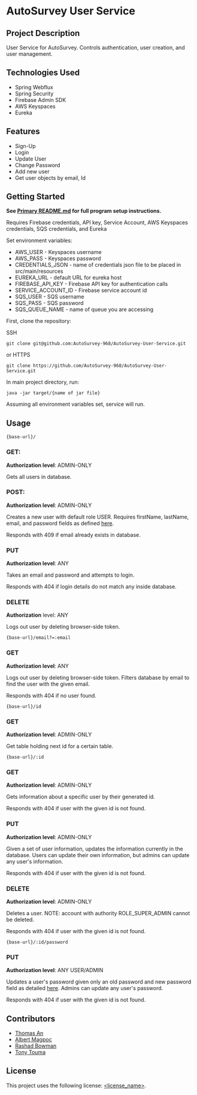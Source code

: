# AutoSurvey User Service

## Project Description

User Service for AutoSurvey. Controls authentication, user creation, and user management.

## Technologies Used

* Spring Webflux
* Spring Security
* Firebase Admin SDK
* AWS Keyspaces
* Eureka

## Features

* Sign-Up
* Login
* Update User
* Change Password
* Add new user
* Get user objects by email, Id

## Getting Started

**See [Primary README.md](https://github.com/AutoSurvey-968/AutoSurvey-back) for full program setup instructions.**

Requires Firebase credentials, API key, Service Account, AWS Keyspaces credentials, SQS credentials, and Eureka

Set environment variables:

* AWS_USER - Keyspaces username
* AWS_PASS - Keyspaces password
* CREDENTIALS_JSON - name of credentials json file to be placed in src/main/resources
* EUREKA_URL - default URL for eureka host
* FIREBASE_API_KEY - Firebase API key for authentication calls
* SERVICE_ACCOUNT_ID - Firebase service account id
* SQS_USER - SQS username
* SQS_PASS - SQS password
* SQS_QUEUE_NAME - name of queue you are accessing

First, clone the repository:  

SSH

```
git clone git@github.com:AutoSurvey-968/AutoSurvey-User-Service.git
```
or HTTPS
```
git clone https://github.com/AutoSurvey-968/AutoSurvey-User-Service.git
```
In main project directory, run:
```
java -jar target/{name of jar file}
```
Assuming all environment variables set, service will run.

## Usage

```
{base-url}/
```
### GET:
**Authorization level**: ADMIN-ONLY  

Gets all users in database.

### POST:
**Authorization level**: ADMIN-ONLY  

Creates a new user with default role USER. Requires firstName, lastName, email, and password fields as defined [here](src/main/java/com/revature/autosurvey/users/beans/User.java).    

Responds with 409 if email already exists in database.

### PUT
**Authorization level**: ANY  

Takes an email and password and attempts to login.

Responds with 404 if login details do not match any inside database.  

### DELETE
**Authorization** level: ANY  

Logs out user by deleting browser-side token.


```
{base-url}/email?=:email
```
### GET
**Authorization level**: ANY  

Logs out user by deleting browser-side token.
Filters database by email to find the user with the given email.  

Responds with 404 if no user found.

```
{base-url}/id
```
### GET
**Authorization level**: ADMIN-ONLY  

Get table holding next id for a certain table.


```
{base-url}/:id
```
### GET
**Authorization level**: ADMIN-ONLY  

Gets information about a specific user by their generated id.   

Responds with 404 if user with the given id is not found.

### PUT
**Authorization level**: ADMIN-ONLY  

Given a set of user information, updates the information currently in the database. Users can update their own information, but admins can update any user's information.

Responds with 404 if user with the given id is not found.

### DELETE
**Authorization level**: ADMIN-ONLY  

Deletes a user. NOTE: account with authority ROLE_SUPER_ADMIN cannot be deleted.  

Responds with 404 if user with the given id is not found.


```
{base-url}/:id/password
```
### PUT
**Authorization level**: ANY USER/ADMIN  

Updates a user's password given only an old password and new password field as detailed [here](src/main/java/com/revature/autosurvey/users/beans/PasswordChangeRequest.java). Admins can update any user's password.

Responds with 404 if user with the given id is not found.

## Contributors

- [Thomas An](https://github.com/artuis)
- [Albert Magpoc](https://github.com/albert-magpoc-revature)
- [Rashad Bowman](https://github.com/RashadCBowman)
- [Tony Touma](https://github.com/chielo9513)

## License

This project uses the following license: [<license_name>](<link>).
